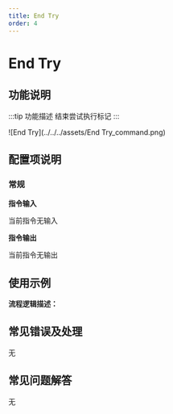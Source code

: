 ```yaml
---
title: End Try
order: 4
---
```


# End Try

## 功能说明

:::tip 功能描述
结束尝试执行标记
:::

![End Try](../../../assets/End Try_command.png)

## 配置项说明

### 常规

**指令输入**

当前指令无输入


**指令输出**

当前指令无输出


## 使用示例

**流程逻辑描述：** 

## 常见错误及处理

无

## 常见问题解答

无

